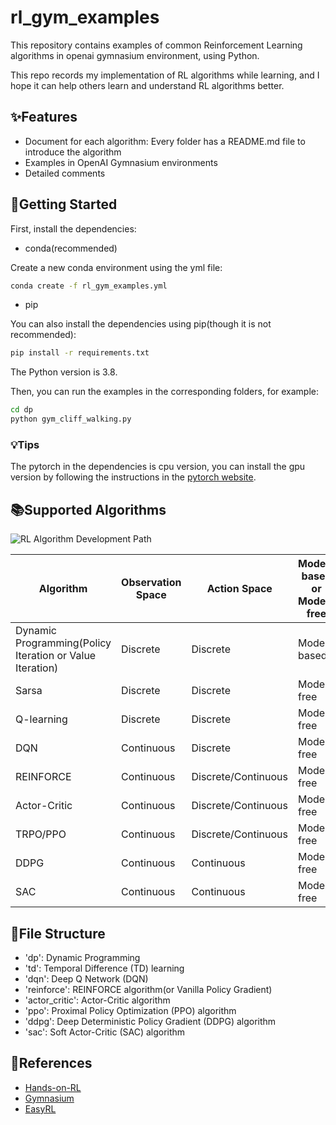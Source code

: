 # rl_gym_examples

This repository contains examples of common Reinforcement Learning algorithms in openai gymnasium environment, using Python.

This repo records my implementation of RL algorithms while learning, and I hope it can help others learn and understand RL algorithms better.


## :sparkles:Features

- Document for each algorithm: Every folder has a README.md file to introduce the algorithm
- Examples in OpenAI Gymnasium environments
- Detailed comments

## :rocket:Getting Started

First, install the dependencies:
- conda(recommended)

Create a new conda environment using the yml file:
```Bash
conda create -f rl_gym_examples.yml
```
- pip

You can also install the dependencies using pip(though it is not recommended):
```Bash
pip install -r requirements.txt
```
The Python version is 3.8.

Then, you can run the examples in the corresponding folders, for example:
```Bash
cd dp
python gym_cliff_walking.py
```

### :bulb:Tips

The pytorch in the dependencies is cpu version, you can install the gpu version by following the instructions in the [pytorch website](https://pytorch.org/get-started/locally/).

## :books:Supported Algorithms

![RL Algorithm Development Path](https://i.imgur.com/Szbxpri.png)

| Algorithm | Observation Space | Action Space | Model-based or Model-free | On-policy or Off-policy |
| --- | --- | --- | --- | --- |
| Dynamic Programming(Policy Iteration or Value Iteration) | Discrete | Discrete | Model-based | NA |
| Sarsa | Discrete | Discrete | Model-free | on-policy |
| Q-learning | Discrete | Discrete | Model-free | off-policy |
| DQN | Continuous | Discrete | Model-free | off-policy |
| REINFORCE | Continuous | Discrete/Continuous | Model-free | on-policy |
| Actor-Critic | Continuous | Discrete/Continuous | Model-free | on-policy |
| TRPO/PPO | Continuous | Discrete/Continuous | Model-free | on-policy |
| DDPG | Continuous | Continuous | Model-free | off-policy |
| SAC | Continuous | Continuous | Model-free | off-policy |

## :file_folder:File Structure

- 'dp':  Dynamic Programming
- 'td':  Temporal Difference (TD) learning
- 'dqn': Deep Q Network (DQN)
- 'reinforce': REINFORCE algorithm(or Vanilla Policy Gradient)
- 'actor_critic': Actor-Critic algorithm
- 'ppo': Proximal Policy Optimization (PPO) algorithm
- 'ddpg': Deep Deterministic Policy Gradient (DDPG) algorithm
- 'sac': Soft Actor-Critic (SAC) algorithm

## :memo:References

- [Hands-on-RL](https://github.com/boyu-ai/Hands-on-RL)
- [Gymnasium](https://gymnasium.farama.org/)
- [EasyRL](https://datawhalechina.github.io/easy-rl/#/)